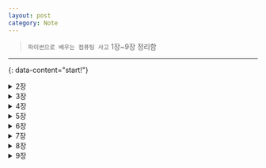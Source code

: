 ```yaml
---
layout: post
category: Note
---
```

> `파이썬으로 배우는 컴퓨팅 사고` 1장~9장 정리함

---
{: data-content="start!"}

<details>
<summary>2장</summary>
<div markdown="1">

## 2장
## 파이썬을 계산기처럼 쓰기 root함수, 삼각함수 등
```python
import math as m
print(5*5*m.pi) #파이
print(m.sqrt(5)) #루트2
print(m.log2(1000)) #지수함수
```

## 다음 코드의 실행 결과를 쓰시오
```python
print("11+22-33") # 11+22+33
print("안녕 파이썬") # 안녕 파이썬
print(100+100) #200
print(30+50) #80
```

## 파이썬을 계산기처럼 쓰기 사인, 코사인 등
```python
import math as m
print(m.sin(m.radians(30)))
print(m.sin(m.radians(45)))

from math import* # math.(모둘명)을 입력하지 않아도 됨
print(5*5*pi)

```
### 여러줄 주석은 '''으로 하고 한줄 주석은 #으로 하기

## 피자 크기 계산하기
```python
지름 = 50
반지름 = 지름 / 2
피자한판 = 반지름*반지름*3.14
한조각 = 피자한판 / 8
print("한 조각 ->", 한조각) #한조각 -> 197.703125
```

### 값이 클 경우 언더바로 나누기, 쉼표는 안됨

## 환전 금액 계산하기
```python
한국돈 = 1_500_000
달러환율 = 1_135
환전결과 = 한국돈 / 달러환율
print(환전결과)#1321.58...
```

## 저축 후 원리금 계산하기
```python
원금 = 5000000
이자 = 원금 * 0.0325
원리금 = 원금 + 이자
print(원리금)
```

## 세금을 고려한 원리금 계산하기
```python
원금 = 15_000_000
이자 = 원금 * 0.0325 * 3
세금 = 이자 * 0.154
print(원금 + 이자 - 세금)
```

</div>
</details>

<details>
<summary>3장</summary>
<div markdown="1">

## 3장
### 컴퓨터란 숫자 간의 연산을 하는 도구

## 5의 2분의 1승은?
```python
print(5**(1/2))
```

## 나누기 연산은 /과 //둘다 됨
```python
print(10/3) #동일하다
print(10//3)
```

## 응용문제1 y=x^2 +(b/a)*x +(b/2a)^2
```python
a = 5
b = 3
x = 7
y = x**2 + (b/a)*x + (b/(2*a))**2
print(y)
```

### 변수
- 변수란 변할 수 있는 수, 메모리의 저장 공간, 숫자 말고도 가능
- 참고로 식별자란 서로 구별되는 이름
- 변수는 대소문자를 구별하고, 한글 가능, 특수문자 안되는데 언더바 가능
- 공백 들어가면 안되고, 이미 지정된 키워드 안됨, 숫자로 시작 안됨

### 프로그래밍의 등호는 대입을 의미

## 연산자 짧게 쓰기
```python
x = 5
y = 4
x += 3
y -= 2
print(x, y)
```

---
{: data-content="3장 연습문제"}

## 국어점수 95점, 영어점수 87점, 과학점수 100점일 때, 3과목의 점수의 합계와 평균은?
```python
국어 = 95
영어 = 87
과학 = 100
합계 = 국어+영어+과학
평균 = 합계/3
print('합계:', 합계)
print('평균:', 평균)
```

## 현재 20kg 쌀 가격이 34,900원이라고 하자. 12% 인상된다면 가격은?
```python
print(format(34900*1.12, ',.0f')) #format함수 써서 숫자에 쉼표넣기
```

## 현재 20kg 쌀 가격이 50,000원이다. 매년 쌀 가격이 6% 인상될 때 10년 후의 가격은?
```python
print(format(5000*1.06**10, ',.0f'))
```

</div>
</details>

<details>
<summary>4장</summary>
<div markdown="1">

## 4장
## 문자열 출력 #따옴표는 작든 말든 상관없는데, 교차해서 쓰면 안됨
```python
이름 = "홍길동"
고향 = "아름다운 서울"
print(이름)
print(고향)
```

## 자기소개 1초 간격
```python
import time as t
print("안녕 만나서 반가워")
t.sleep(1)
print("내 이름은 홍길동이라고 해")
t.sleep(1)
print("나는 요즘 파이썬을 공부하고 있어")
```

## 여러 줄의 텍스트 출력
```python
메모 = '''나는 파이썬을 공부한다.
            파이썬 정복하고 말거야
            한달만 기다려 파이썬'''
print(메모) #큰따옴표도 가능하다
```

### 특수문자 \n: 새로운 줄 / \t 4칸 띄움 / \' 작은 따옴표 출력 / \\ \출력 /\b 역방항으로 한문자 지움
## Escape Char: 탈출문자
```python
print("Hello World\tSee you") #Hello World	See you
print("I Love \"Seoul\"city") #I Love "Seoul"city
print("파이썬\t반가워\n우리 친해지자\n\n또 만나")

'''
파이썬	반가워
우리 친해지자

또 만나
'''
print("파이썬\'최고\'의 프로그래밍 언어") #파이썬'최고'의 프로그래밍 언어
print("파이썬 '최고'의 프로그래밍 언어") #파이썬 '최고'의 프로그래밍 언어
```

## 끝 문자 변경하기, 한 칸씩 띄어서 출력됨
```python
print("Hello")
print("Powerful Python", end='\n')
print("Fun Python")
'''
Hello
Powerful Python
Fun Python
'''
```

## print 함수는 기본적으로 구분 문자를 space 한 개로 적용함
```python
print("Hello", "Easy", "Python") # Hello Easy Python
```

## 구분 문자 변경하기
```python
print("Hello", "Easy", "Python", sep=" ") #Hello Easy Python
print("Hello", "Easy", "Python", sep="") #HelloEasyPython
print("Hello", "Easy", "Python", sep="\t") #Hello	Easy	Python
print("Hello", "Easy", "Python", sep=",") #Hello,Easy,Python
```

---
{: data-content="4장 연습문제"}

## 너비가 25m이고, 높이가 15m인 삼각혀으이 넓이를 구한 후 화면에 출력
``` python
너비 = 25
높이 = 15
넓이 = 너비*높이
print(===삼각형 넓이 계산===)
print("너비:", 너비, "미터")
print("높이:", 높이, "미터")
print("삼각형의 넓이:", 넓이, "제곱미터")
```

## 최고속 93miles/h이고 평균구속은 91.2miles/h이다. 최고구속과 평균구속을 km단위로 표현
```python
최고구속 = 93
평균구속 = 91.2
마일 = 160934
print("최고구속:", 최고구속*마일, "km/h")
print("평균구속:", 평균구속*마일, "km/h")
```

## 반지름이 16.5cm인 원의 둘레와 넓이를 계산해보자.
```python
from math import*
반지름 = 16.5
둘레 = 반지름*2*pi
넓이 = 반지름**2*pi
print("원의 둘레:", 둘레)
print("원의 넓이:", 넓이)
```

## End 파라미터 활용해서 코드를 수정하라
```python
print("파이썬은 쉽지만", end=" ")
print("매우 유용한", end=" ")
print("프로그래밍 언어입니다.") #파이썬은 쉽지만 매우 유용한 프로그래밍 언어입니다.
```

</div>
</details>

<details>
<summary>5장</summary>
<div markdown="1">

## 5장
## 자료형의 자동 지정, 동적 변경
```python
x = 17
print(type(x)) #<class 'int'>
y = 3.14
print(type(y)) #<class 'float'>
name = gildong
print(type(name)) #<class 'str'>
```

## 강제적 변환 float도 가능함
```python
x = int("2019")
y = int("2000")
print(x-y) #19
print(type(x)) #<class 'int'>
# 좀 더 권장하는 방법
x = "2019"
y = "2000"
print(int(x) - int(y)) #19
print(type(x)) #<class 'str'>
```

## 2진수 확인하기 bin함수: 10진수를 2진수로 표현해줌
```python
a = 1
b = 4
c = 5
d = 1000
print('a: ', bin(a)) #a:  0b1
print('b: ', bin(b)) #b:  0b100
print('c: ', bin(c)) #c:  0b101
print('d: ', bin(d)) #d:  0b111...
```

## 숫자의 정밀도, 자료형의 값의 범위보다 크면 overflow
```python
import sys as s
n1 = 10
n2 = 30
n3 = 1234567890
n4 = 12345678901234567890
print(s.getsizeof(n1)) #28
print(s.getsizeof(n2)) #28
print(s.getsizeof(n3)) #32
print(s.getsizeof(n4)) #36

f1 = 1.1
f2 = 1.2345
f3 = 1.23456789012345
print(s.getsizeof(f1)) #24
print(s.getsizeof(f2)) #24
print(s.getsizeof(f3)) #24
```

**아스키코드 ord: 해당 아스키코드 반환/ chr: 해당 숫자에 대응하는 문자 반환**
**영어 한 문자는 1바이트 필요**
**한글 한 문자는 2~4바이트 필요**
```python
print(ord("A")) #65
print(chr(65)) #A
print(ord("한")) #54620
print(ord("글")) #44544
```

## 65부터 95까지 아스키 값 확인하기
```python
for i in range(65, 96, 1) :
    print(i, "-->", chr(i)) #쫘라락 나옴
```

## 97부터 128까지 아스키 값 확인하기
```python
for i in range(97, 129, 1) :
    print("문자: ", chr(i), "--> ACCII값: ", i)
```

## 아스키 코드 확인하기
```python
x= 'a'
y= 'b'
z= 'c'

print("문자", x, '-->', bin(ord(x))) #문자 a --> 0b1100001
print("문자", y, '-->', bin(ord(y))) #문자 b --> 0b1100010
print("문자", z, '-->', bin(ord(z))) #문자 c --> 0b1100011

text = "HELLO"
for c in text :
    print(c, "->",ord(c)) #한 글자씩 쫘르륵 나옴
```

## 문자열 더하기
```python
a = "Funny"
b = "Python"
c= a+b #Funny Pyhton
d = a*3+b #Funny Funny Funny Python
print(c, d)
```

## 문자열 저장 방식 이해하기
```python
text = "Hello, World"
for i in range(0, len(text)) :
    print(text[i], "-->", ord(text[i]))
```

## 텍스트 암호화하기
```python
letter = "Hello Phthon"
encodeletter =""
for ch in letter :
    num = ord(ch)
    encodeletter += chr(num+1)
print("원문: ", letter)
print("암호: ", encodeletter)

decodeletter = ""
for ch in encodeletter :
    num = ord(ch)
    decodeletter += chr(num-1)
print("암호 해체: ", decodeletter)
'''
원문:  Hello Phthon
암호:  Ifmmp!Qiuipo
암호 해체:  Hello Phthon
'''
```

---
{: data-content="5장 연습문제"}

## 2020이라는 정수가 메모리에 2진수로 어떻게 표현되는지 확인해보자
```python
십진수= 2020
이진수= bin(십진수)
print("십진수: ", 십진수)
print("이진수: ", 이진수)
```

## 지름이 30cm인 피자를 1/4등분하였다. 조각 피자의 넓이는?
```python
지름 = 30
반지름 = 지름/2
넓이 = 반지름**2*3.14
print(넓이/4)
```

## 3개의 변수 2000, 3.14, Seoul을 입력한 후 type 함수를 활용하여 확인해보자
```python
x = 2000
y = 3.14
z = "Seoul"
print("변수 x의 형태: ", type(x))
print("변수 y의 형태: ", type(y))
print("변수 z의 형태: ", type(z))
```

## KIM이라는 문자열이 2진수로 어떻게 표현되는지 확인해보자
```python
name = "KIM"
for c in name:
    print("문자", c, "-->", ord(c), "--->", bin(ord(c)))
```

</div>
</details>

<details>
<summary>6장</summary>
<div markdown="1">

## 6장
## input 함수 사용법
```python
print("이름 입력: ")
name = input() #한 줄 아래 입력문 실행
print("안녕~", name, "씨 반가워요")
#교체
home = input("당신의 고향은 어디인가요? ")
print("아름다운", home, "출신이군요.")
```

## 웹 브라우저 모듈(번역)
```python
import webbrowser as w
text = input("문장 입력: ")
url = "https://translate.google.co.kr/#ko/en/" + text #일본어 ja, 중국어 zh-CN
w.open(url)
```

## 정수값을 입력받기
```python
year = int(input("몇 년도에 태어났어요?"))
age = 2018 - year + 1
print("그럼 올해", age, "살 이겠군요")
```

## 실수값을 입력받기
```python
radius = float(input("원의 반지름을 입력하세요: "))
pi = 3.14
area = radius**2*pi
print("반지름이", radius, "인 원의 넓이를 계산합니다.")
print("원의 넓이는", area, "입니다.")
print("자료형:", type(radius))
```

## 달력 보여주기
```python
import calendar as c
print("당신이 태어난 달의 달력을 보여줄게요.\n")
year = int(input("몇 년도에 태어났어요? "))
month = int(input("몇 월에 태어났어요? "))
print("\n당신이 태어난 달의 달력입니다.\n")
c.prmonth(year, month)
```

## 킬로미터 단위의 거리를 마일 단위 거리로 변환해주는 프로그램
```python
kmDist = float(input("킬로미터 단위 거리 입력: "))
milesDist = kmDist * 0.621371
print("입력값: ", kmDist, "km")
print("변환값: ", milesDist, "miles")
```

## 키에 적정한 몸무게를 제시해주는 프로그램
```python
키 = float(input("키가 몇 cm에요? "))
표준몸무게 = (키-100)*0.9
print("당신의 신장:", 키)
print("적정 몸무게:", 표준몸무게)

과체중기준 = 표준몸무게*1.2
저체중기준 = 표준몸무게*0.8
print("과체중 위험 기준:", 과체중기준)
print("저체중 위험 기준:", 저체중기준)
```

## 주차료 계산 프로그램
```python
print("===주차료 계산 프로그램===")
주차시간 = int(input("주차시간 입력: "))
단위시간 = 주차시간 / 15
요금 = 단위시간*1000
print("주차시간:", 주차시간)
print("주차요금:", 요금)
```

---
{: data-content="6장 연습문제"}

## 좋아하는 숫자를 물어본 후 10을 더해 답해주는 프로그램
```python
num = int(input("당신이 좋아하는 숫자는?"))
plus10 = num + 10
print("당신이 좋아하는 숫자에 10을 더하면", plus10, "이군요.")
```

## 한국 돈을 입력받아 미국 달러로 환전해주는 프로그램
```python
print("==원화를 달러로 환전해주는 프로그램==")
won = int(input("한국 돈 입력:"))
dol = won / 1175
print(won, "원을 환전하면", dol, "달러입니다")
```

## 두 정수를 입력받아 두 수를 곱한 값을 알려주는 프로그램
```python
x = int(input("X를 입력하세요>"))
y = int(input("Y를 입력하세요>"))
print(x, "과", y, "를 곱한 값은", x*y, "입니다.")
```

## 인치 단위 길이를 입력받아 센티미터 단위로 변환해주는 프로그램
```python
print("==인치 --> 센티미터 변환 프로그램 ==")
inch = int(input("인치 입력:"))
print(inch, "inch는", inch*2.54, "cm 입니다.")
```

## 정수 2개를 입력받아서 더하기, 곱하기, 제곱 연산을 하는 프로그램
```python
숫자1 = int(input("숫자 1 입력:"))
숫자2 = int(input("숫자 2 입력:"))
print(숫자1, "+", 숫자2, "=", 숫자1+숫자2)
print(숫자1, "*", 숫자2, "=", 숫자1*숫자2)
print(숫자1, "^", 숫자2, "=", pow(숫자1,숫자2))
```

</div>
</details>

<details>
<summary>7장</summary>
<div markdown="1">

## 7장
## 거북이 모듈 사용하기
```python
import turtle
t1=turtle.Turtle();
t1.shape("turtle") #shpae 터틀로
t2=turtle.Turtle();
t2.shape("turtle")
t1.color("red"); t2.color("blue")
t1.forward(200);t1.right(90);
t1.forward(200)
t2.left(90); t2.forward(200) #방향틀기
t2.right(90); t2.forward(200)

import turtle as t #요약하기
t.shape("turtle")
t.shapesize(3)
t.color("blue")
t.circle(100)
t.forward(200)
t.circle(100)
```

## 기본 함수 정리
- 앞으로, 뒤로: forward() -> fd(), backward()
- 방향 회전: right()-> rt(), left()
- 중심점으로 이동하기: home()
- 화면을 깨끗이 지우기: clear()

## 사각형 그리기
```python
import turtle as t
t.shape("turtle")
t.shapesize(3)

for x in range(4):
    t.fd(200)
    t.rt(90)
```

## 삼각형 그리기
```python
import turtle as t
t.shape("turtle")
t.shapesize(3)
for x in range(3):
    t.fd(200)
    t.rt(120)
```

## 다각형 그리기
```python
n = int(input("몇 각형을 그려줄까요?"))
import turtle as t
t.width(3)

for i in range(n):
    t.fd(100)
    t.rt(360/n)
```

## 선분의 길이 입력받기
```python
print("===사각형을 그리는 거북이===")
size = in(input("한 변의 길이:"))
import turtle as t
t.shape("turtle")

for i in range(4):
    t.fd(size)
    t.rt(90)
```

## 선분의 길이 입력받기2
```python
import turtle as t
t.shape("turtle")
t.shapesize(3)

temp = t.textinput("사각형", "한 변의 길이:") #대화상자
size = int(temp)

for i in range(4):
    t.fd(size)
    t.rt(90)
```

## 좌표점으로 도형 그리기
```python
import turtle as t
t.width(3)
t.shape("turtle")
t.home(); t.write("(0, 0)")
t.goto(300, 0) ; t.write("(300, 0)")
t.goto(300, 300) ; t.write("(300,300)")
t.goto(0, 300) ; t.write("(0, 300)")
t.goto(0, 0) ; t.write("(0, 0)")
```

## 영역 칠하기
```python
import turtle as t
t.width( 3 )
t.shape("turtle")
t.fillcolor("파란색") # 파란색으로 바꿔보자
t.begin_fill()
t.goto(0, 0)
t.goto(300, 0)
t.goto(300, 300)
t.goto(0, 300)
t.goto(0, 0)
t.end_fill()
```

## 반원 그리기
```python
import turtle as t
t.shape("turtle")
t.fillcolor("blue")
t.begin_fill()
t.circle(150, 180) #반지름 150, 각도 180
t.end_fill()
```

## 앞으로 가면서 원 그리기
```python
import turtle as t
t.shape("turtle")
t.speed(10)
for i in range (10) :
t.circle(50)
t.forward(30)
```

---
{: data-content="7장 연습문제"}

## 색을 파란색으로 선의 두께는 5로 설정하여 z모양의 그림을 그리시오
```python
import turtle as t
t.shape('turtle')
t.shapesize(3)
t.color('blue')
t.pensize(5)
t.forward(200)
t.right(135)
t.forward(250)
t.left(135)
t.forward(200)
```

## 내부가 검정색으로 칠해진 선분의 길이가 150인 정사각형을 그리시오
```python
import turtle as t
t.shape('turtle')
t.shapesize(3)
t.fillcolor('black')
t.begin_fill()
for i in range(4) :
t.forward(150)
t.right(90)
t.end_fill()
```

## 직사각형의 가로의 길이와 세로의 길이를 입력받아 직사각형의 넓이를 구해주는 프로그램
```python
import turtle as t
t.shape("turtle")
t.shapesize(4)
가로 = int(t.textinput("직사각형", "가로 길이를 입력하세요"))
세로 = int(t.textinput("직사각형", "세로 길이를 입력하세요"))
넓이 = 가로*세로
t.fillcolor("orange")
t.begin_fill()
for i in range(2):
    t.fd(가로)
    t.rt(90)
    t.fd(세로)
    t.rt(90)
t.end_fill()
t.write("직사각형의 넓이는" + str(넓이) + "입니다.")
```

## 원의 반지름을 입력받은 후 원의 넓이를 계산하여 알려주는 프로그램
```python
import turtle as t
t.shape("turtle")
t.shapesize(4)
반지름 = int(t.textinput("원넓이", "반지름을 입력하세요"))
넓이 = 반지름**2*3.14
t.fillcolor("lightblue")
t.begin_fill()
t.goto(0,100)
t.circle(반지름)
t.end_fill()
t.write("반지름이" + str(반지름) +"인 원의 넓이는"+str(넓이)+"입니다.")
```

## 오륜기를 그려라
```python
import turtle as t
t.shape("turtle")
positions = [[0,0], [150,0], [300,0], [75,-150], [225,-150]]
for x,y in positions:
    t.penup()
    t.goto(x,y)
    t.pendown()
    t.circle(100)
```

</div>
</details>

<details>
<summary>8장</summary>
<div markdown="1">

## 8장
## 양식문자 활용하기
```python
name = "홍길동"
age = 21
weight = 58.7
print("내 이름은 %s입니다." %name)
print("나는 %d살입니다." %age)
print("나의 몸무게는 %.2f kg입니다." %weight)
```

## 양식문자 2개 이상 활용하기
```python
x = 7
y = 8
print("%d와 %d를 곱한 값은 %d입니다" %(x,y,x*y))
print("%d와 %d를 나눈 값은 %f입니다" %(x,y,x/y))
```

## 8진수, 16진수 그리고 자릿수1
```python
x = 2019
y = 153
print("%5d + %4d = %5d" %(x,y,x+y)) # 2019 +  153 =  2172
print("%5o+ %4o = %5o" %(x,y,x+y)) # 3743+  231 =  4174
print("%5x + %4x = %5x" %(x,y,x+y)) #  7e3 +   99 =   87c
```

## 깔끔하게 출력하기
```python
a = 2019/13
b = 10/3
print("%8.2f + %5.2f = %8.2f" %(a,b,a+b))
print("%8.2f - %5.2f = %8.2f" %(a,b,a-b))
print("%8.2f * %5.2f = %8.2f" %(a,b,a*b))
print("%8.2f / %5.2f = %8.2f" %(a,b,a/b))
```

## format 함수
```python
a = 100
b = 200
print("a is {}, b is {}".format(a,b))
```

## 중괄호 안에 순서정하기
```python
print("first {2} second {1} third {0}".format(10,20,30)) #first 30 second 20 third 10
```

## {인덱스:형식문자}
```python
x = 15
y = x**2*3.14
text = "반지름={0:d}, 원넓이={1:f}".format(x,y)
print(text)
'''
b 10진수
o 2진수
x 8진수
o 16진수
'''
```

## {0,d}={0}={0:,}

- {0:f} 실수 출력
- {0:,f} 실수 출력, 천 단위 쉼표
- {0:.2f} 소수점 2자리 실수
- {0:10.2f} 10칸/소수점 2자리 실수
- {0:10,.2f} 10칸/소수점 2자리 실수

## 다양한 출력
```python
print("\n줄바꿈\n연습")
print("\t탭키\t연습")
print("글자가 \"강조\"되는 효과1")
print("\\\\\\역슬래시 세 개 출력")
print(r"\n\t\"\\를 그대로 출력")
'''
줄바꿈
연습
	탭키	연습
글자가 "강조"되는 효과1
\\\역슬래시 세 개 출력
\n\t\"\\를 그대로 출력
'''
```

## 2진수 코드, 자릿수를 0으로 채운다
```python
a=1
b=4
c=5
d=1000
print("a: {0:012b}".format(a))
print("a: {0:012b}".format(b))
print("a: {0:012b}".format(c))
print("a: {0:012b}".format(d))
```

## 아스키 코드 출력하기
```python
for i in range(65,91,1):
    print("%c --- %d --- %s" % (chr(i), i, bin(i)))
for i in range(65,91,1):
    print("{0:d} --- {0:c} --- {0:08b}".format(i))
```

---
{: data-content="8장 연습문제"}

## 한화로 금액을 입력받아 환전할 경우 얼마인지 알려주는 프로그램
```python
한화금액 = int(input("한화 금액 입력 -->"))
print("입금액: {0:,d}원".format(한화금액))
print("환전액: {0:,.0f}달러".format(한화금액/1135))
```

## 저출액을 입력받아 1년 후의 이자와 원리금을 출력해주는 프로그램
```python
print("===원리금 계산 프로그램===")
저축금액 = int(input("저축금액 입력:"))
이자 = 저축금액*0.0375
세금 = 이자*0.15
print("원금: {0:,d}원".format(저축금액))
print("이자: {0:,.0f}원".format(이자))
print("세금: {0:,.0f}원".format(세금))
print("최종: {0:,.0f}원".format(저축금액+이자-세금))
```

## 정수를 입력받아 2진수, 8진수, 16진수로 출력해주는 프로그램
```python
a = int(input("정수 입력:"))
print("십진수: {0:>20d}".format(a))
print("십진수: {0:>17b}".format(a))
print("십진수: {0:>20o}".format(a))
print("십진수: {0:>20x}".format(a))
```

## 두 정수를 입력받아 사칙 연산 결과를 열을 맞추어 깔끔하게 출력해주는 프로그램
```python
a = int(input("정수 1입력:"))
b = int(input("정수 2입력:"))
print("{0} + {1} = {2:>5d}".format(a,b,a+b))
print("{0} - {1} = {2:>5d}".format(a,b,a-b))
print("{0} * {1} = {2:>5d}".format(a,b,a*b))
print("{0} / {1} = {2:>5.2f}".format(a,b,a/b))
```

## 실수
```python
a = float(input("실수 1입력:"))
b = float(input("실수 2입력:"))
print("{0} + {1} = {2:>10.2f}".format(a,b,a+b))
print("{0} - {1} = {2:>10.2f}".format(a,b,a-b))
print("{0} * {1} = {2:>10.2f}".format(a,b,a*b))
print("{0} / {1} = {2:>10.2f}".format(a,b,a/b))
```

</div>
</details>

<details>
<summary>9장</summary>
<div markdown="1">

## 9장
## 조건문
```python
score = int(input("점수를 입력하세요: "))
if score >= 90: #괄호 안함!!!!!!!!!!!!!!!!! 잊지마
    print("장학금 대상자입니다.")
print("수고하셨습니다")
```

## 몇시인지 알려주기
```python
curHour = int(input("지금 몇시인가요? "))
prevHour = curHour - 6
if prevHour < 0:
    prevHour += 24
print("현재 시간: %d시" %curHour)
print("이전 시간: %d시" %prevHour)
```

## 짝수 홀수 판별하기
```python
import sys
n = int(input("정수를 입력하세요: "))
if n<=0:
    print("판별할 수 없는 수를 입력하셨습니다. ")
    print("양의 정수만 짝수/홀수 판별 가능합니다. ")
    sys.exit() #프로그램 종료
else :
    if n%2 == 0:
        print("당신이 입력한 수는 짝수입니다.")
    else:
        print("당신이 입력한 수는 홀수입니다.")
```

## 여러 문장
```python
score = int(input("점수가 몇 점이에요? "))
if score >= 90 :
    print("장학금 대상자입니다.")
    print("축하합니다.")
else :
    print("장학금 대상자가 아닙니다.")
    print("다음 학기를 노려봅시다.")
print("수고하셨습니다")
```

</div>
</details>